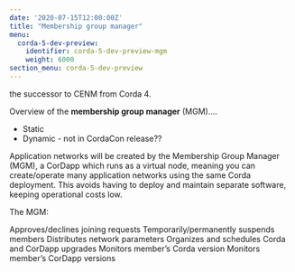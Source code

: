 ```yaml
---
date: '2020-07-15T12:00:00Z'
title: "Membership group manager"
menu:
  corda-5-dev-preview:
    identifier: corda-5-dev-preview-mgm
    weight: 6000
section_menu: corda-5-dev-preview
---
```


the successor to CENM from Corda 4.

Overview of the **membership group manager** (MGM)....
* Static
* Dynamic - not in CordaCon release??

Application networks will be created by the Membership Group Manager (MGM), a CorDapp which runs as a virtual node, meaning you can create/operate many application networks using the same Corda deployment. This avoids having to deploy and maintain separate software, keeping operational costs low.

The MGM:

Approves/declines joining requests
Temporarily/permanently suspends members
Distributes network parameters
Organizes and schedules Corda and CorDapp upgrades
Monitors member’s Corda version
Monitors member’s CorDapp versions
